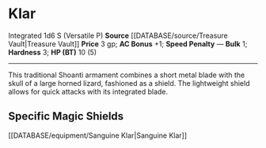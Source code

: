﻿---
ac: '1'
bulk: '1'
hardness: '3'
hp: 10 (5)
id: '12'
item_category: Shields
item_subcategory: Base Shields
level: '0'
name: Klar
price: 3 gp
rarity: Common
source: '[[DATABASE/source/Treasure Vault|Treasure Vault]]'
trait:
- '[[DATABASE/trait/Integrated|Integrated 1d6 S (Versatile P)]]'
type: Shield

---
# Klar

<span class="item-trait">Integrated 1d6 S (Versatile P)</span>
**Source** [[DATABASE/source/Treasure Vault|Treasure Vault]] 
**Price** 3 gp; **AC Bonus** +1; **Speed Penalty** —
**Bulk** 1; **Hardness** 3; **HP (BT)** 10 (5)

---
This traditional Shoanti armament combines a short metal blade with the skull of a large horned lizard, fashioned as a shield. The lightweight shield allows for quick attacks with its integrated blade.

## Specific Magic Shields

[[DATABASE/equipment/Sanguine Klar|Sanguine Klar]]